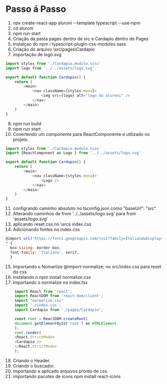# Passo á Passo

1. npx create-react-app aluroni --template typescript --use-npm
2. cd aluroni
3. npm run start
4. Criação da pasta pages dentro de src e Cardapio dentro de Pages
5. Instalçao do npm i typescript-plugin-css-modules sass
6. Criação do arquivo \src\pages\Cardapio
7. importação de logo.svg

```js
import styles from './Cardapio.module.scss'
import logo from '../../assets/logo.svg'

export default function Cardapio() {
    return (
        <main>
            <nav className={styles.menu}>
                <img src={logo} alt="logo do aluroni" />
            </nav>
        </main>
    )
}
```

8. npm run build
9. npm run start
10. Covertendo um componente para ReactComponente e utilizado no projeto.

```js
import styles from './Cardapio.module.scss'
import {ReactComponent as Logo } from '../../assets/logo.svg'

export default function Cardapio() {
    return (
        <main>
            <nav className={styles.menu}>
                <Logo />
            </nav>
        </main>
    )
}
```

11. configrando caminho absoluto no tsconfig.json como "baseUrl": "src"
12. Alterando caminhos de from '../../assets/logo.svg' para from 'assets/logo.svg'
13. aplicando reset.css no \srcs index.css
14. Adicionando fontes no index.css
```js
@import url('https://fonts.googleapis.com/css2?family=Italiana&display=swap');
* {
  box-sizing: border-box;
  font-family: 'Italiana', serif;
  }
```
15. Importando o Nomarlize @import-normalize; no src/index.css para reset do css
16. instalando o npm install normalize.css
17. importando o normalize no index.tsx
```js
    import React from 'react';
    import ReactDOM from 'react-dom/client';
    import "normalize.css"
    import './index.css';
    import Cardapio from './pages/Cardapio';

    const root = ReactDOM.createRoot(
    document.getElementById('root') as HTMLElement
    );
    root.render(
    <React.StrictMode>
    <Cardapio />
    </React.StrictMode>
    );
```
18. Criando o Header.
19. Criando o buscador.
20. importando e aplicado arquivos pronto de css.
21. importando pacotes de icons npm install react-icons
